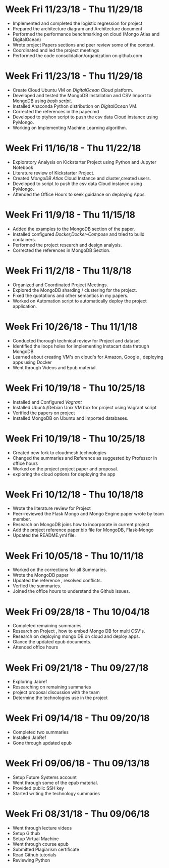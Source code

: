 # Week Fri 11/23/18 - Thu 11/29/18

* Implemented and completed the logistic regression for project
* Prepared the architecture diagram and Architecture document
* Performed the performance benchmarking on cloud (Mongo Atlas and DigitalOcean)
* Wrote project Papers sections and peer review some of the content. 
* Coordinated and led the project meetings
* Performed the code consolidation/organization on github.com 

# Week Fri 11/23/18 - Thu 11/29/18

* Create Cloud Ubuntu VM on *DigitalOcean* *Cloud* platform.
* Developed and tested the MongoDB Installation and CSV Import to MongoDB 
  using *bash script*.
* Installed Anaconda Python distribution on *DigitalOcean* VM.
* Corrected the references in the paper.md
* Developed to ptyhon script to push the csv data Cloud instance using PyMongo.
* Working on Implementing Machine Learning algorithm.

# Week Fri 11/16/18 - Thu 11/22/18

* Exploratory Analysis on Kickstarter Project using Python and Jupyter Notebook
* Literature review of Kickstarter Project.
* Created *MongoDB Atlas* Cloud Instance and cluster,created users.
* Developed to script to push the csv data Cloud instance using PyMongo.
* Attended the Office Hours to seek guidance on deploying Apps.

# Week Fri 11/9/18 - Thu 11/15/18

* Added the examples to the MongoDB section of the paper.
* Installed configured *Docker,Docker-Compose* and tried to build containers.
* Performed the project research and design analysis.
* Corrected the references in MongoDB Section.

# Week Fri 11/2/18 - Thu 11/8/18

* Organized and Coordinated Project Meetings.
* Explored the MongoDB sharding / clustering for the project.
* Fixed the quotations and other semantics in my papers. 
* Worked on Automation script to automatically deploy the project application.

# Week Fri 10/26/18 - Thu 11/1/18

* Conducted thorough technical review for Project and dataset
* Identified the loops holes for implementing Instacart data through MongoDB
* Learned about creating VM's on cloud's for Amazon, Google , deploying apps using Docker
* Went through Videos and Epub material.

# Week Fri 10/19/18 - Thu 10/25/18
* Installed and Configured *Vagrant*
* Installed Ubuntu/Debian Unix VM box for project using Vagrant script
* Verified the papers on project
* Installed MongoDB on Ubuntu and imported databases.


# Week Fri 10/19/18 - Thu 10/25/18
* Created new fork to cloudmesh technologies
* Changed the summaries and Reference as suggested by Professor in office hours
* Worked on the project project paper and proposal.
* exploring the cloud options for deploying the app

# Week Fri 10/12/18 - Thu 10/18/18
* Wrote the literature review for Project
* Peer-reviewed the Flask Mongo and Mongo Engine paper wrote by team member.
* Research on MongoDB joins how to incorporate in current project
* Add the project reference paper.bib file for MongoDB, Flask-Mongo
* Updated the README.yml file.

# Week Fri 10/05/18 - Thu 10/11/18
* Worked on the corrections for all Summaries.
* Wrote the MongoDB paper
* Updated the reference , resolved conflicts.
* Verfied the summaries.
* Joined the office hours to understand the Github issues.

# Week Fri 09/28/18 - Thu 10/04/18 

* Completed remaining summaries
* Research on Project , how to embed Mongo DB for multi CSV's.
* Research on deploying mongo DB on cloud and deploy apps.
* Glance the updated epub documents. 
* Attended office hours

# Week Fri 09/21/18 - Thu 09/27/18 

*  Exploring Jabref
*  Researching on remaining summaries
*  project proposal discussion with the team 
*  Determine the technologies use in the project

# Week Fri 09/14/18 - Thu 09/20/18

*  Completed two summaries
*  Installed JabRef
*  Gone through updated epub

# Week Fri 09/06/18 - Thu 09/13/18 

* Setup Future Systems account
* Went through some of the epub material. 
* Provided public SSH key
* Started writing the technology summaries


# Week Fri 08/31/18 - Thu 09/06/18

* Went through lecture videos 
* Setup Github 
* Setup Virtual Machine
* Went through course epub
* Submitted Plagiarism certificate
* Read Github tutorials
* Reviewing Python

